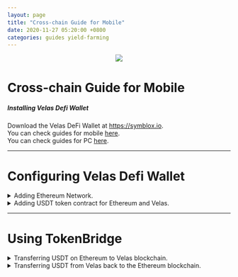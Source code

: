 ```yaml
---
layout: page
title: "Cross-chain Guide for Mobile"
date: 2020-11-27 05:20:00 +0800
categories: guides yield-farming
---
```


<p align="center">
<img src="/assets/SymbloxLogoName.png" height="64"/>
</p>

# Cross-chain Guide for Mobile

##### Installing Velas Defi Wallet  
Download the Velas DeFi Wallet at https://symblox.io.  
You can check guides for mobile <a href="https://symblox.github.io/guides/yield-farming/2020/10/22/symblox-guide-for-mobile" target="_blank">here</a>.  
You can check guides for PC <a href="https://symblox.github.io/guides/yield-farming/2020/10/22/symblox-guide-for-pc" target="_blank">here</a>. 

--- 
# Configuring Velas Defi Wallet  

<details>
<summary>Adding Ethereum Network.</summary>  
Click on 'Settings' tab, then choose "Select Active Networks"  
<p align="center">
<img src="/assets/Bridge_1.png" width="400"/>
</p>  

Choose 'Ethereum' then click 'Save'.  
<p align="center">
<img src="/assets/Bridge_2.png" width="400"/>
</p>  
</details>

<details>
<summary>Adding USDT token contract for Ethereum and Velas.</summary>  
  
Click on the 'Wallet' tab, then click on 'Add/Hide Tokens'.

<p align="center">
<img src="/assets/Bridge_3.png" width="400"/>
</p>  

Click the '+' sign.  
<p align="center">
<img src="/assets/Bridge_4.png" width="400"/>
</p>  

Paste the following address in the 'Contract Address' field to add USDT token on Ethereum. The other fields will autofill when you paste the address.  
USDT on Ethereum: **0xdAC17F958D2ee523a2206206994597C13D831ec7**  
<p align="center">
<img src="/assets/Bridge_5.png" width="400"/>
</p>  

Repeat the process to add USDT on Velas.  
USDT on Velas: **0x4b773e1ae1baa4894e51cc1d1faf485c91b1012f**  
<p align="center">
<img src="/assets/Bridge_6.png" width="400"/>
</p>  

If you haven't added SYX token yet, you can repeat the previous process to add SYX.  
SYX Token Address: **0x2de7063fe77aAFB5b401d65E5A108649Ec577170**  
<p align="center">
<img src="/assets/AddToken_3.png" width="400"/>
</p>    
</details>

---  


# Using TokenBridge  

<details>
<summary>Transferring USDT on Ethereum to Velas blockchain.</summary>  
  
Click 'Symblox' tab, then enter the cross-chain address into the the address field:  
<a href="https://xc.symblox.net/" target="_blank">https://xc.symblox.net/</a>  
<p align="center">
<img src="/assets/Bridge_7.png" width="400"/>
</p>  

(1) Click the menu button.  
(2) If 'Ethereum' isn't already chosen, click the 'Connected to:' to choose the Ethereum Network.  
<p align="center">
<img src="/assets/Bridge_8.png" width="400"/>
</p>  

Choose 'Ethereum'.  
<p align="center">
<img src="/assets/Bridge_19.png" width="400"/>
</p>  

Click 'Connect Wallet'.  
<p align="center">
<img src="/assets/Bridge_20.png" width="400"/>
</p>  

>The first time you use the cross-chain, the smart contract will require permission before accessing your wallet. Therefore it requires you to *unlock* before transferring.   

Enter amount to transfer then click 'Unlock'.  
<p align="center">
<img src="/assets/Bridge_9.png" width="400"/>
</p>  

Click 'Confirm' to send or click 'Edit' to manually change the gas fees.  
<p align="center">
<img src="/assets/Bridge_10.png" width="400"/>
</p>  

>Due to heavy congestion on the Ethereum network, transactions could take a long time or get stuck. If you've waited for a sufficient period of time and is still at the 'Loading...' screen, try reloading the webpage to see if your transaction has cleared.  

<p align="center">
<img src="/assets/Bridge_11.png" width="400"/>
</p>  

After you have 'Unlocked', click 'Transfer'.  
<p align="center">
<img src="/assets/Bridge_12.png" width="400"/>
</p>  

Verify your transfer amount then click 'Continue'.  
<p align="center">
<img src="/assets/Bridge_13.png" width="400"/>
</p>  

After transfer, you can check your 'Balance' to see the amount transferred.  
<p align="center">
<img src="/assets/Bridge_14.png" width="400"/>
</p>  
</details>

<details>
<summary>Transferring USDT from Velas back to the Ethereum blockchain.</summary>
<br>

(1) Click the menu button.  
(2) If you're not connected to Velas already, click 'Connected to:' to change your current network.  
<p align="center">
<img src="/assets/Bridge_15.png" width="400"/>
</p>  

Choose 'Velas'.  
<p align="center">
<img src="/assets/Bridge_16.png" width="400"/>
</p>  

Enter the amount to send then click 'Transfer'.  
<p align="center">
<img src="/assets/Bridge_17.png" width="400"/>
</p>  

Verify the amount then click 'Continue'.  
<p align="center">
<img src="/assets/Bridge_18.png" width="400"/>
</p>  
</details>
